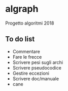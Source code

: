 # algraph
Progetto algoritmi 2018

## To do list
- Commentare
- Fare le frecce
- Scrivere pesi sugli archi
- Scrivere pseudocodice
- Gestire eccezioni
- Scrivere doc/manuale
- cane
